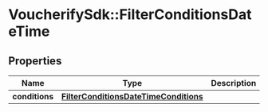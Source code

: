 # VoucherifySdk::FilterConditionsDateTime

## Properties

| Name | Type | Description | Notes |
| ---- | ---- | ----------- | ----- |
| **conditions** | [**FilterConditionsDateTimeConditions**](FilterConditionsDateTimeConditions.md) |  | [optional] |

